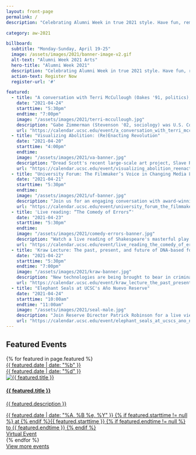 ```yaml
---
layout: front-page
permalink: /
description: "Celebrating Alumni Week in true 2021 style. Have fun, remember your roots, reignite your passions, and connect like never before as our first virtual Alumni Week zooms you back to campus."

category: aw-2021

billboard:
  subtitle: "Monday-Sunday, April 19-25"
  image: /assets/images/2021/banner-image-v2.gif
  alt-text: "Alumni Week 2021 Arts"
  hero-title: "Alumni Week 2021"
  description: "Celebrating Alumni Week in true 2021 style. Have fun, remember your roots, reignite your passions, and connect like never before as our first virtual Alumni Week zooms you back to campus."
  action-text: Register Now
  register-url: '#'

featured:
  - title: "A conversation with Terri McCullough (Oakes '91, politics), chief of staff to Nancy Pelosi, in memory of Gabe Zimmerman (Stevenson '02, sociology)"
    date: "2021-04-24"
    starttime: "5:30pm"
    endtime: "7:00pm"
    image: "/assets/images/2021/terri-mccullough.jpg"
    description: "Gabe Zimmerman (Stevenson '02, sociology) was U.S. Congresswoman Gabby Giffords's community outreach director."
    url: "https://calendar.ucsc.edu/event/a_conversation_with_terri_mccullough_oakes_90_politics_chief_of_staff_to_nancy_pelosi_in_memory_of_gabe_zimmerman_stevenson_02_sociology#.YF1Y8i2cbOR"
  - title: "Visualizing Abolition: (Re)Enacting Revolution"
    date: "2021-04-20"
    starttime: "4:00pm"
    endtime: 
    image: "/assets/images/2021/va-banner.jpg"
    description: "Dread Scott's recent large-scale art project, Slave Rebellion Reenactment, was a community-engaged performance reenacting the largest rebellion of enslaved people in U.S. history. Prof. Gray, UC Davis, will join him in conversation about art, revolution, and reenactments."
    url: "https://calendar.ucsc.edu/event/visualizing_abolition_reenacting_revolution#.YEKdh5NKhH0"
  - title: "University Forum: The Filmmaker’s Voice in Changing Media Landscape"
    date: "2021-04-21"
    starttime: "5:30pm"
    endtime: 
    image: "/assets/images/2021/uf-banner.jpg"
    description: "Join us for an engaging conversation with award-winning filmmakers and professors in the Social Documentation MFA program Jacqueline Olive and Jennifer Maytorena Taylor, whose most recent feature documentaries are Always in Season and For the Love of Rutland."
    url: "https://calendar.ucsc.edu/event/university_forum_the_filmmakers_voice_in_changing_media_landscape#.YEZlxi9h3OR"
  - title: 'Live reading: “The Comedy of Errors”'
    date: "2021-04-23"
    starttime: "5:30pm"
    endtime: 
    image: "/assets/images/2021/comedy-errors-banner.jpg"
    description: "Watch a live reading of Shakespeare's masterful play “The Comedy of Errors” directed by theater arts professor Danny Scheie and featuring special guests, including illustrious alumni and fabulous friends."
    url: "https://calendar.ucsc.edu/event/live_reading_the_comedy_of_errors#.YEZluS9h3OR"
  - title: 'Kraw Lecture: The past, present, and future of DNA-based forensics'
    date: "2021-04-22"
    starttime: "5:30pm"
    endtime: "7:00pm"
    image: "/assets/images/2021/kraw-banner.jpg"
    description: "New technologies are being brought to bear in criminal justice. The existence of community databases of DNA information have enabled a new approach, forensic genetic genealogy, for identifying suspects in violent crimes."
    url: "https://calendar.ucsc.edu/event/kraw_lecture_the_past_present_and_future_of_dna-based_forensics#.YFjxqy2cbOR"
  - title: "Elephant Seals at UCSC's Año Nuevo Reserve"
    date: "2021-04-24"
    starttime: "10:00am"
    endtime: "11:00am"
    image: "/assets/images/2021/seal-male.jpg"
    description: "Join Reserve Director Patrick Robinson for a live view of the elephant seal colony at Año Nuevo."
    url: "https://calendar.ucsc.edu/event/elephant_seals_at_ucscs_ano_nuevo_reserve#.YGYLii2cbOS"
---
```


<section class="heading">
  <h2 class="underline">Featured Events</h2>
</section>
<div class="events-card-list fade-out-siblings">
  {% for featured in page.featured %}
    <a class="events-card" href="{{ featured.url }}">
      <div class="events-card-content">
        <div class="date">
          <div class="month">{{ featured.date | date: "%b" }}</div>
          <div class="day">{{ featured.date | date: "%d" }}</div>
        </div>
          <div class="inner">
            <div class="image">
            <img src="{{ featured.image }}" alt="{{ featured.title }}"/>
            </div>
            <div class="card-content">
              <h4 class="header underline">{{ featured.title }}</h4>
              <p class="event-description">{{ featured.description }}</p>
            <div class="tags">
              <span class="topics-title">
                <div class="time">
                <i class="fa fa-clock-o turquiose-text"></i>{{ featured.date | date: "%A, %B %e, %Y" }} {% if featured.starttime != null %} at {% endif %}{{ featured.starttime }}
                {% if featured.endtime != null %} to {{ featured.endtime }} {% endif %}
                </div>
                <div class="location">
                  <i class="fa fa-map-marker turquiose-text"></i> Virtual Event
                </div>
              </span>
            </div>
          </div>
        </div>
      </div>
    </a>
  {% endfor %}
</div>
<!-- End three current events: Tag Home to display -->
<div class="more no-border">
  <a href="https://calendar.ucsc.edu/alumni_week" class="button primary">
    View more events
  </a>
</div>

